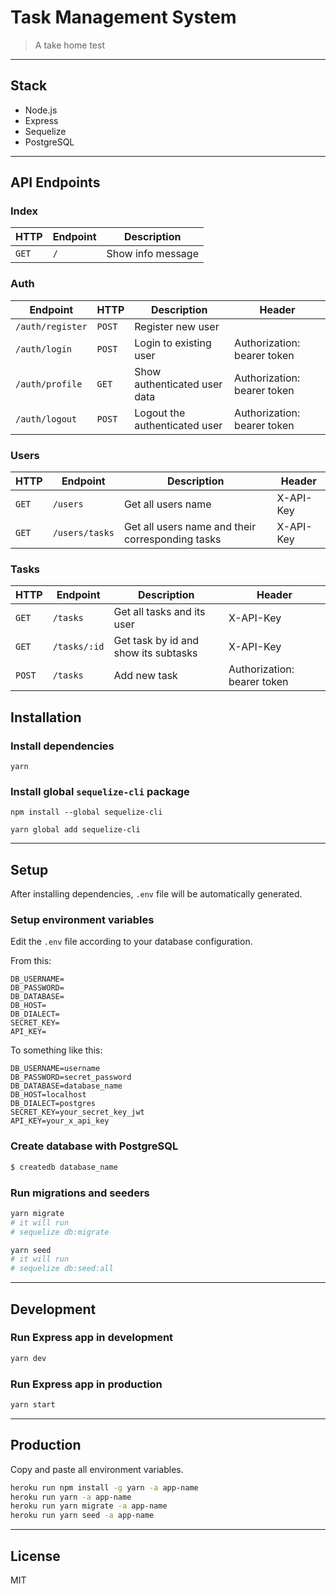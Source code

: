 # Task Management System

> A take home test

---

## Stack

- Node.js
- Express
- Sequelize
- PostgreSQL

---

## API Endpoints

### Index

| HTTP  | Endpoint | Description       |
| ----- | -------- | ----------------- |
| `GET` | `/`      | Show info message |

### Auth

| Endpoint         | HTTP   | Description                   | Header                      |
| ---------------- | ------ | ----------------------------- | --------------------------- |
| `/auth/register` | `POST` | Register new user             |                             |
| `/auth/login`    | `POST` | Login to existing user        | Authorization: bearer token |
| `/auth/profile`  | `GET`  | Show authenticated user data  | Authorization: bearer token |
| `/auth/logout`   | `POST` | Logout the authenticated user | Authorization: bearer token |

### Users

| HTTP  | Endpoint       | Description                                      | Header    |
| ----- | -------------- | ------------------------------------------------ | --------- |
| `GET` | `/users`       | Get all users name                               | X-API-Key |
| `GET` | `/users/tasks` | Get all users name and their corresponding tasks | X-API-Key |

### Tasks

| HTTP   | Endpoint     | Description                          | Header                      |
| ------ | ------------ | ------------------------------------ | --------------------------- |
| `GET`  | `/tasks`     | Get all tasks and its user           | X-API-Key                   |
| `GET`  | `/tasks/:id` | Get task by id and show its subtasks | X-API-Key                   |
| `POST` | `/tasks`     | Add new task                         | Authorization: bearer token |

## Installation

### Install dependencies

```
yarn
```

### Install global `sequelize-cli` package

```
npm install --global sequelize-cli
```

```
yarn global add sequelize-cli
```

---

## Setup

After installing dependencies, `.env` file will be automatically generated.

### Setup environment variables

Edit the `.env` file according to your database configuration.

From this:

```
DB_USERNAME=
DB_PASSWORD=
DB_DATABASE=
DB_HOST=
DB_DIALECT=
SECRET_KEY=
API_KEY=
```

To something like this:

```
DB_USERNAME=username
DB_PASSWORD=secret_password
DB_DATABASE=database_name
DB_HOST=localhost
DB_DIALECT=postgres
SECRET_KEY=your_secret_key_jwt
API_KEY=your_x_api_key
```

### Create database with PostgreSQL

```sh
$ createdb database_name
```

### Run migrations and seeders

```sh
yarn migrate
# it will run
# sequelize db:migrate
```

```sh
yarn seed
# it will run
# sequelize db:seed:all
```

---

## Development

### Run Express app in development

```sh
yarn dev
```

### Run Express app in production

```sh
yarn start
```

---

## Production

Copy and paste all environment variables.

```sh
heroku run npm install -g yarn -a app-name
heroku run yarn -a app-name
heroku run yarn migrate -a app-name
heroku run yarn seed -a app-name
```

---

## License

MIT

